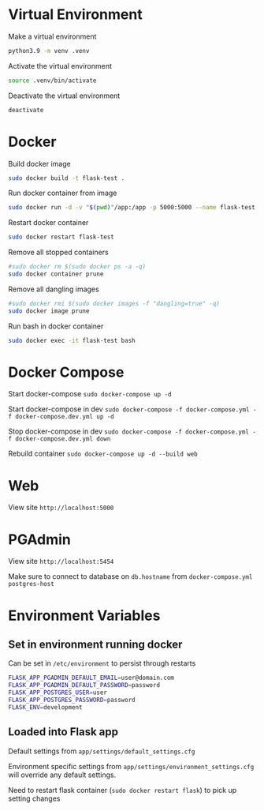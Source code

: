 # Virtual Environment
Make a virtual environment
```bash
python3.9 -m venv .venv
```

Activate the virtual environment
```bash
source .venv/bin/activate
```

Deactivate the virtual environment
```bash
deactivate
```

# Docker
Build docker image
```bash
sudo docker build -t flask-test .
```

Run docker container from image
```bash
sudo docker run -d -v "$(pwd)"/app:/app -p 5000:5000 --name flask-test flask-test
```

Restart docker container
```bash
sudo docker restart flask-test
```

Remove all stopped containers
```bash
#sudo docker rm $(sudo docker ps -a -q)
sudo docker container prune
```

Remove all dangling images
```bash
#sudo docker rmi $(sudo docker images -f "dangling=true" -q)
sudo docker image prune
```

Run bash in docker container
```bash
sudo docker exec -it flask-test bash
```

# Docker Compose
Start docker-compose
`sudo docker-compose up -d`

Start docker-compose in dev
`sudo docker-compose -f docker-compose.yml -f docker-compose.dev.yml up -d`

Stop docker-compose in dev
`sudo docker-compose -f docker-compose.yml -f docker-compose.dev.yml down`

Rebuild container
`sudo docker-compose up -d --build web`

# Web
View site
`http://localhost:5000`

# PGAdmin
View site
`http://localhost:5454`

Make sure to connect to database on `db.hostname` from `docker-compose.yml`
`postgres-host`

# Environment Variables
## Set in environment running docker
Can be set in `/etc/environment` to persist through restarts
```bash
FLASK_APP_PGADMIN_DEFAULT_EMAIL=user@domain.com
FLASK_APP_PGADMIN_DEFAULT_PASSWORD=password
FLASK_APP_POSTGRES_USER=user
FLASK_APP_POSTGRES_PASSWORD=password
FLASK_ENV=development
```

## Loaded into Flask app
Default settings from `app/settings/default_settings.cfg`

Environment specific settings from `app/settings/environment_settings.cfg` will override any default settings.

Need to restart flask container (`sudo docker restart flask`) to pick up setting changes